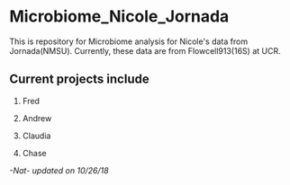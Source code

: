 # Microbiome_Nicole_Jornada

This is repository for Microbiome analysis for Nicole's data from Jornada(NMSU). 
Currently, these data are from Flowcell913(16S) at UCR.

## Current projects include

1. Fred

2. Andrew

3. Claudia

4. Chase

*-Nat- updated on 10/26/18*
